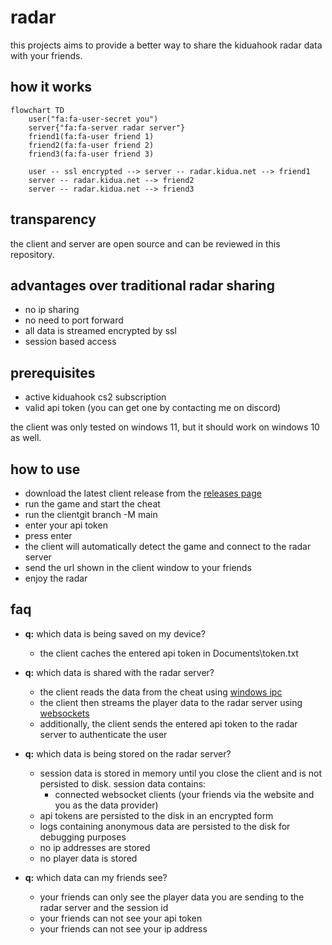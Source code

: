 # radar

this projects aims to provide a better way to share the kiduahook radar data with your friends.

## how it works

```mermaid
flowchart TD
    user("fa:fa-user-secret you")
    server{"fa:fa-server radar server"} 
    friend1(fa:fa-user friend 1)
    friend2(fa:fa-user friend 2)
    friend3(fa:fa-user friend 3)

    user -- ssl encrypted --> server -- radar.kidua.net --> friend1
    server -- radar.kidua.net --> friend2
    server -- radar.kidua.net --> friend3
```

## transparency

the client and server are open source and can be reviewed in this repository.

## advantages over traditional radar sharing

- no ip sharing
- no need to port forward
- all data is streamed encrypted by ssl
- session based access

## prerequisites

- active kiduahook cs2 subscription
- valid api token (you can get one by contacting me on discord)

the client was only tested on windows 11, but it should work on windows 10 as well.

## how to use

- download the latest client release from the [releases page](https://github.com/radartechnology/radar/releases/latest)
- run the game and start the cheat
- run the clientgit branch -M main
- enter your api token
- press enter
- the client will automatically detect the game and connect to the radar server
- send the url shown in the client window to your friends
- enjoy the radar

## faq

- **q:** which data is being saved on my device?
    - the client caches the entered api token in Documents\token.txt

- **q:** which data is shared with the radar server?
    - the client reads the data from the cheat
      using [windows ipc](https://learn.microsoft.com/en-us/windows/win32/ipc/pipes)
    - the client then streams the player data to the radar server
      using [websockets](https://developer.mozilla.org/en-US/docs/Web/API/WebSockets_API)
    - additionally, the client sends the entered api token to the radar server to authenticate the user

- **q:** which data is being stored on the radar server?
    - session data is stored in memory until you close the client and is not persisted to disk. session data contains:
        - connected websocket clients (your friends via the website and you as the data provider)
    - api tokens are persisted to the disk in an encrypted form
    - logs containing anonymous data are persisted to the disk for debugging purposes
    - no ip addresses are stored
    - no player data is stored

- **q:** which data can my friends see?
    - your friends can only see the player data you are sending to the radar server and the session id
    - your friends can not see your api token
    - your friends can not see your ip address
